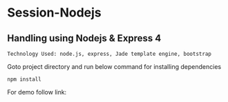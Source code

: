Session-Nodejs
========

Handling using Nodejs & Express 4
-------------------------------

``` Technology Used: node.js, express, Jade template engine, bootstrap ```

Goto project directory and run below command  for installing dependencies

``` npm install ```

For demo follow link: 
